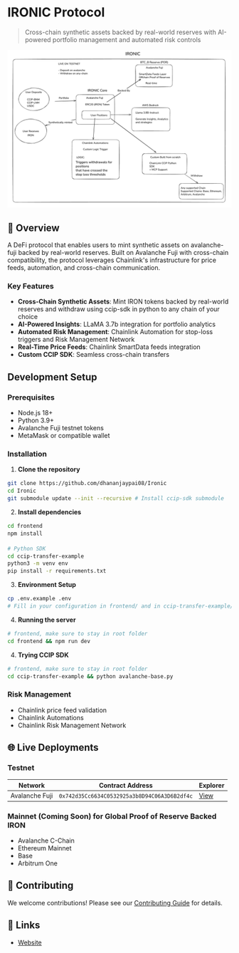 # IRONIC Protocol

> Cross-chain synthetic assets backed by real-world reserves with AI-powered portfolio management and automated risk controls

![IRONIC Architecture](./images/flow.png) 

## 🌟 Overview

A DeFi protocol that enables users to mint  synthetic assets on avalanche-fuji backed by real-world reserves. Built on Avalanche Fuji with cross-chain compatibility, the protocol leverages Chainlink's infrastructure for price feeds, automation, and cross-chain communication.

### Key Features

- **Cross-Chain Synthetic Assets**: Mint IRON tokens backed by real-world reserves and withdraw using ccip-sdk in python to any chain of your choice
- **AI-Powered Insights**: LLaMA 3.7b integration for portfolio analytics
- **Automated Risk Management**: Chainlink Automation for stop-loss triggers and Risk Management Network
- **Real-Time Price Feeds**: Chainlink SmartData feeds integration
- **Custom CCIP SDK**: Seamless cross-chain transfers

## Development Setup

### Prerequisites

- Node.js 18+
- Python 3.9+
- Avalanche Fuji testnet tokens
- MetaMask or compatible wallet

### Installation

1. **Clone the repository**
```bash
git clone https://github.com/dhananjaypai08/Ironic
cd Ironic
git submodule update --init --recursive # Install ccip-sdk submodule
```

2. **Install dependencies**
```bash
cd frontend
npm install

# Python SDK
cd ccip-transfer-example
python3 -m venv env
pip install -r requirements.txt
```

3. **Environment Setup**
```bash
cp .env.example .env
# Fill in your configuration in frontend/ and in ccip-transfer-example/
```

4. **Running the server**
```bash
# frontend, make sure to stay in root folder
cd frontend && npm run dev
```

4. **Trying CCIP SDK**
```bash
# frontend, make sure to stay in root folder
cd ccip-transfer-example && python avalanche-base.py
```

### Risk Management

- Chainlink price feed validation
- Chainlink Automations
- Chainlink Risk Management Network

## 🌐 Live Deployments

### Testnet

| Network | Contract Address | Explorer |
|---------|------------------|----------|
| Avalanche Fuji | `0x742d35Cc6634C0532925a3b8D94C06A3D6B2df4c` | [View](https://testnet.snowtrace.io/address/0x63a65f1Aa3B73F126A01936Dc4B4814E24B93555)

### Mainnet (Coming Soon) for Global Proof of Reserve Backed IRON

- Avalanche C-Chain
- Ethereum Mainnet
- Base
- Arbitrum One

## 🤝 Contributing

We welcome contributions! Please see our [Contributing Guide](CONTRIBUTING.md) for details.

## 🔗 Links

- [Website](https://ironic-c2rc.vercel.app/)